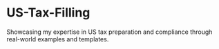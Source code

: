 # US-Tax-Filling
Showcasing my expertise in US tax preparation and compliance through real-world examples and templates.
